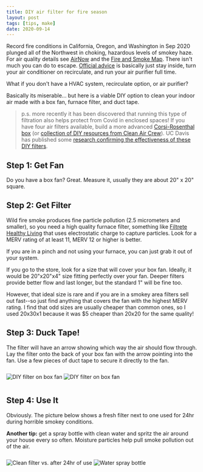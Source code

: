 ```yaml
---
title: DIY air filter for fire season
layout: post
tags: [tips, make]
date: 2020-09-14
---
```

<style>
.figures img { margin: 12px auto; }
</style>

Record fire conditions in California, Oregon, and Washington in Sep 2020 plunged all of the Northwest in choking, hazardous levels of smokey haze.
For air quality details see [AirNow](https://www.airnow.gov/) and the [Fire and Smoke Map](https://fire.airnow.gov/).
There isn't much you can do to escape. 
[Official advice](https://www.epa.gov/indoor-air-quality-iaq/wildfires-and-indoor-air-quality-iaq) is basically just stay inside, turn your air conditioner on recirculate, and run your air purifier full time.

What if you don't have a HVAC system, recirculate option, or air purifier?

Basically its miserable... 
but here is a viable DIY option to clean your indoor air made with a box fan, furnace filter, and duct tape.

> p.s. more recently it has been discovered that running this type of filtration also helps protect from Covid in enclosed spaces!
> If you have four air filters available, build a more advanced [Corsi-Rosenthal box](https://engineering.ucdavis.edu/news/science-action-how-build-corsi-rosenthal-box) (or [collection of DIY resources from Clean Air Crew](https://cleanaircrew.org/box-fan-filters/)).
> UC Davis has published some [research confirming the effectiveness of these DIY filters](https://energy.ucdavis.edu/wp-content/uploads/Case-Study_DIY-Portable-Air-Cleaners-083121.pdf).

## Step 1: Get Fan

Do you have a box fan? 
Great. 
Measure it, usually they are about 20" x 20" square.

## Step 2: Get Filter

Wild fire smoke produces fine particle pollution (2.5 micrometers and smaller), so you need a high quality furnace filter, something like [Filtrete Healthy Living](https://www.filtrete.com/3M/en_US/filtrete/products/~/Filtrete-Healthy-Living-Air-Filters/?N=4315+3292675507+3294529207&preselect=7568680+3293786499&rt=rud) that uses electrostatic charge to capture particles.
Look for a MERV rating of at least 11, MERV 12 or higher is better.

If you are in a pinch and not using your furnace, you can just grab it out of your system. 

If you go to the store, look for a size that will cover your box fan.
Ideally, it would be 20"x20"x4" size fitting perfectly over your fan. 
Deeper filters provide better flow and last longer, but the standard 1" will be fine too. 

However, that ideal size is rare and if you are in a smokey area filters sell out fast--so just find anything that covers the fan with the highest MERV rating.
I find that odd sizes are usually cheaper than common ones, so I used 20x30x1 because it was $5 cheaper than 20x20 for the same quality!

## Step 3: Duck Tape!

The filter will have an arrow showing which way the air should flow through. 
Lay the filter onto the back of your box fan with the arrow pointing into the fan. 
Use a few pieces of duct tape to secure it directly to the fan. 

<div class="figures">
<img src="{{ '/assets/filter1.jpg' | relative_url }}" alt="DIY filter on box fan" >
<img src="{{ '/assets/filter2.jpg' | relative_url }}" alt="DIY filter on box fan" >
</div>

## Step 4: Use It

Obviously.
The picture below shows a fresh filter next to one used for 24hr during horrible smokey conditions.

**Another tip:**
get a spray bottle with clean water and spritz the air around your house every so often. 
Moisture particles help pull smoke pollution out of the air. 

<div class="figures">
<img src="{{ '/assets/filter3.jpg' | relative_url }}" alt="Clean filter vs. after 24hr of use" >
<img src="{{ '/assets/spray.jpg' | relative_url }}" alt="Water spray bottle" >
</div>
